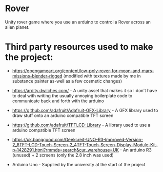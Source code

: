 # Rover

Unity rover game where you use an arduino to control a Rover across an alien planet.

# Third party resources used to make the project:

* https://opengameart.org/content/low-poly-rover-for-moon-and-mars-missions-blender-rigged (modified with textures made by me in substance painter as-well as a few cosmetic changes)

* https://ardity.dwilches.com/ - A unity asset that makes it so I don't have to deal with writing the usually annoying boilerplate code to communicate back and forth with the arduino

* https://github.com/adafruit/Adafruit-GFX-Library - A GFX library used to draw stuff onto an arduino compatible TFT screen

* https://github.com/adafruit/TFTLCD-Library - A library used to use a arduino compatible TFT screen

* https://uk.banggood.com/Geekcreit-UNO-R3-Improved-Version-2_8TFT-LCD-Touch-Screen-2_4TFT-Touch-Screen-Display-Module-Kit-p-1428291.html?rmmds=search&cur_warehouse=UK - An arduino R3 (unused) + 2 screens (only the 2.8 inch was used)

* Arduino Uno - Supplied by the university at the start of the project
